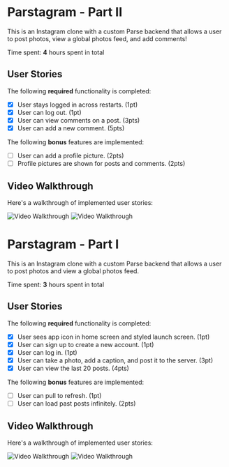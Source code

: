 # Parstagram - Part II

This is an Instagram clone with a custom Parse backend that allows a user to post photos, view a global photos feed, and add comments!

Time spent: **4** hours spent in total

## User Stories

The following **required** functionality is completed:

- [X] User stays logged in across restarts. (1pt)
- [X] User can log out. (1pt)
- [X] User can view comments on a post. (3pts)
- [X] User can add a new comment. (5pts)

The following **bonus** features are implemented:

- [ ] User can add a profile picture. (2pts)
- [ ] Profile pictures are shown for posts and comments. (2pts)

## Video Walkthrough

Here's a walkthrough of implemented user stories:

<img src='https://thumbs.gfycat.com/CheerfulOblongDowitcher-size_restricted.gif' title='Deliverable 1' width='' alt='Video Walkthrough' /> <img src='https://thumbs.gfycat.com/ShinyMilkyHoneybee-size_restricted.gif' title='Deliverable 1' width='' alt='Video Walkthrough' />

# Parstagram - Part I

This is an Instagram clone with a custom Parse backend that allows a user to post photos and view a global photos feed.

Time spent: **3** hours spent in total

## User Stories

The following **required** functionality is completed:

- [X] User sees app icon in home screen and styled launch screen. (1pt)
- [X] User can sign up to create a new account. (1pt)
- [X] User can log in. (1pt)
- [X] User can take a photo, add a caption, and post it to the server. (3pt)
- [X] User can view the last 20 posts. (4pts)

The following **bonus** features are implemented:

- [ ] User can pull to refresh. (1pt)
- [ ] User can load past posts infinitely. (2pts)

## Video Walkthrough

Here's a walkthrough of implemented user stories:

<img src='https://media.giphy.com/media/NuuUR1NDJ9CfzBjTeY/giphy.gif' title='Video Walkthrough' width='' alt='Video Walkthrough' />
<img src='https://media.giphy.com/media/MPii5tlRcgkOYm0qJd/giphy.gif' title='Video Walkthrough' width='' alt='Video Walkthrough' />


